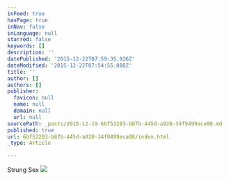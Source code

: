 ```yaml
---
inFeed: true
hasPage: true
inNav: false
inLanguage: null
starred: false
keywords: []
description: ''
datePublished: '2015-12-22T07:59:35.936Z'
dateModified: '2015-12-22T07:54:55.088Z'
title: ''
author: []
authors: []
publisher:
  favicon: null
  name: null
  domain: null
  url: null
sourcePath: _posts/2015-12-19-6bf52203-b87b-445d-a020-34f9499eca08.md
published: true
url: 6bf52203-b87b-445d-a020-34f9499eca08/index.html
_type: Article

---
```

Strung Sex
![](https://the-grid-user-content.s3-us-west-2.amazonaws.com/5d948dee-a3f5-4b2f-8d13-70b3a67007bf.jpg)